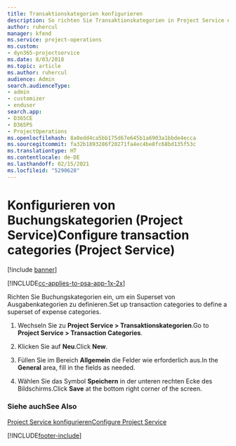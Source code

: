 ```yaml
---
title: Transaktionskategorien konfigurieren
description: So richten Sie Transaktionskategorien in Project Service ein
author: ruhercul
manager: kfend
ms.service: project-operations
ms.custom:
- dyn365-projectservice
ms.date: 8/03/2018
ms.topic: article
ms.author: ruhercul
audience: Admin
search.audienceType:
- admin
- customizer
- enduser
search.app:
- D365CE
- D365PS
- ProjectOperations
ms.openlocfilehash: 8a0edd4ca5bb175d67e645b1a6903a1bbde4ecca
ms.sourcegitcommit: fa32b1893286f20271fa4ec4be8fc68bd135f53c
ms.translationtype: HT
ms.contentlocale: de-DE
ms.lasthandoff: 02/15/2021
ms.locfileid: "5290628"
---
```

# <a name="configure-transaction-categories-project-service"></a><span data-ttu-id="2e639-103">Konfigurieren von Buchungskategorien (Project Service)</span><span class="sxs-lookup"><span data-stu-id="2e639-103">Configure transaction categories (Project Service)</span></span>

[!include [banner](../includes/psa-now-project-operations.md)]

[!INCLUDE[cc-applies-to-psa-app-1x-2x](../includes/cc-applies-to-psa-app-1x-2x.md)]

<span data-ttu-id="2e639-104">Richten Sie Buchungskategorien ein, um ein Superset von Ausgabenkategorien zu definieren.</span><span class="sxs-lookup"><span data-stu-id="2e639-104">Set up transaction categories to define a superset of expense categories.</span></span>  
  
1.  <span data-ttu-id="2e639-105">Wechseln Sie zu **Project Service > Transaktionskategorien**.</span><span class="sxs-lookup"><span data-stu-id="2e639-105">Go to **Project Service > Transaction Categories**.</span></span>  
  
2.  <span data-ttu-id="2e639-106">Klicken Sie auf **Neu**.</span><span class="sxs-lookup"><span data-stu-id="2e639-106">Click **New**.</span></span>  
  
3.  <span data-ttu-id="2e639-107">Füllen Sie im Bereich **Allgemein** die Felder wie erforderlich aus.</span><span class="sxs-lookup"><span data-stu-id="2e639-107">In the **General** area, fill in the fields as needed.</span></span>  
  
4.  <span data-ttu-id="2e639-108">Wählen Sie das Symbol **Speichern** in der unteren rechten Ecke des Bildschirms.</span><span class="sxs-lookup"><span data-stu-id="2e639-108">Click **Save** at the bottom right corner of the screen.</span></span>  
  
### <a name="see-also"></a><span data-ttu-id="2e639-109">Siehe auch</span><span class="sxs-lookup"><span data-stu-id="2e639-109">See Also</span></span>  
 [<span data-ttu-id="2e639-110">Project Service konfigurieren</span><span class="sxs-lookup"><span data-stu-id="2e639-110">Configure Project Service</span></span>](../psa/configure.md)


[!INCLUDE[footer-include](../includes/footer-banner.md)]